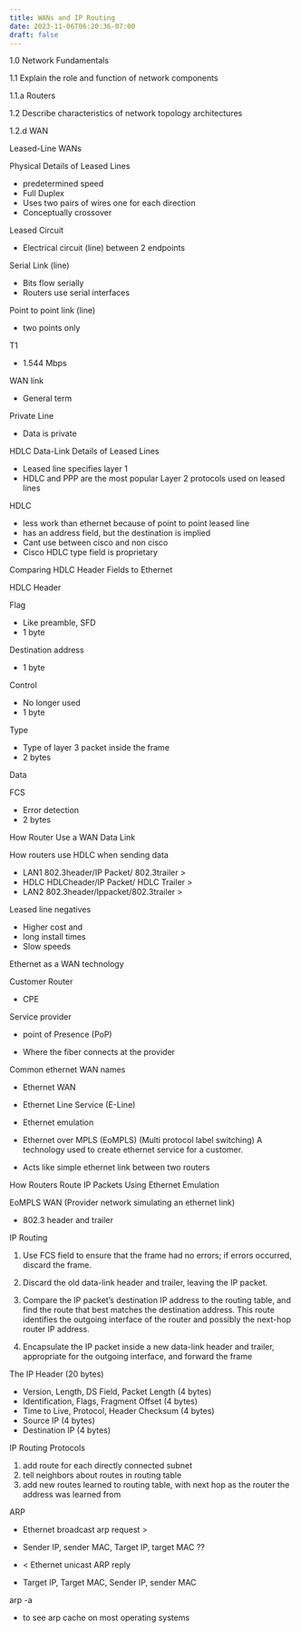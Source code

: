 ```yaml
---
title: WANs and IP Routing
date: 2023-11-06T06:20:36-07:00
draft: false
---
```


1.0 Network Fundamentals

1.1 Explain the role and function of network components

1.1.a Routers

1.2 Describe characteristics of network topology architectures

1.2.d WAN

Leased-Line WANs

Physical Details of Leased Lines

-   predetermined speed
-   Full Duplex
-   Uses two pairs of wires one for each direction
-   Conceptually crossover

Leased Circuit

-   Electrical circuit (line) between 2 endpoints

Serial Link (line)

-   Bits flow serially
-   Routers use serial interfaces

Point to point link (line)

-   two points only

T1

-   1.544 Mbps

WAN link

-   General term

Private Line

-   Data is private

HDLC Data-Link Details of Leased Lines

-   Leased line specifies layer 1
-   HDLC and PPP are the most popular Layer 2 protocols used on leased lines

HDLC

-   less work than ethernet because of point to point leased line
-   has an address field, but the destination is implied
-   Cant use between cisco and non cisco
-   Cisco HDLC type field is proprietary

Comparing HDLC Header Fields to Ethernet

HDLC Header

Flag

-   Like preamble, SFD
-   1 byte

Destination address

-   1 byte

Control

-   No longer used
-   1 byte

Type

-   Type of layer 3 packet inside the frame
-   2 bytes

Data

FCS

-   Error detection
-   2 bytes

How Router Use a WAN Data Link

How routers use HDLC when sending data

-   LAN1 802.3header/IP Packet/ 802.3trailer >
-   HDLC HDLCheader/IP Packet/ HDLC Trailer >
-   LAN2 802.3header/Ippacket/802.3trailer >

Leased line negatives

-   Higher cost and
-   long install times
-   Slow speeds

Ethernet as a WAN technology

Customer Router

-   CPE

Service provider

-   point of Presence (PoP)

-   Where the fiber connects at the provider

Common ethernet WAN names

-   Ethernet WAN
-   Ethernet Line Service (E-Line)
-   Ethernet emulation
-   Ethernet over MPLS (EoMPLS) (Multi protocol label switching) A technology used to create ethernet service for a customer.

-   Acts like simple ethernet link between two routers

How Routers Route IP Packets Using Ethernet Emulation

EoMPLS WAN (Provider network simulating an ethernet link)

-   802.3 header and trailer

IP Routing

1.  Use FCS field to ensure that the frame had no errors; if errors occurred, discard the frame.

1.  Discard the old data-link header and trailer, leaving the IP packet.

1.  Compare the IP packet’s destination IP address to the routing table, and find the route that best matches the destination address. This route identifies the outgoing interface of the router and possibly the next-hop router IP address.

1.  Encapsulate the IP packet inside a new data-link header and trailer, appropriate for the outgoing interface, and forward the frame

The IP Header (20 bytes)

-   Version, Length, DS Field, Packet Length (4 bytes)
-   Identification, Flags, Fragment Offset (4 bytes)
-   Time to Live, Protocol, Header Checksum (4 bytes)
-   Source IP (4 bytes)
-   Destination IP (4 bytes)

IP Routing Protocols

1.  add route for each directly connected subnet
2.  tell neighbors about routes in routing table
3.  add new routes learned to routing table, with next hop as the router the address was learned from   

ARP

-   Ethernet broadcast arp request >

-   Sender IP, sender MAC, Target IP, target MAC ??

-   < Ethernet unicast ARP reply

-   Target IP, Target MAC, Sender IP, sender MAC

arp -a

-   to see arp cache on most operating systems
